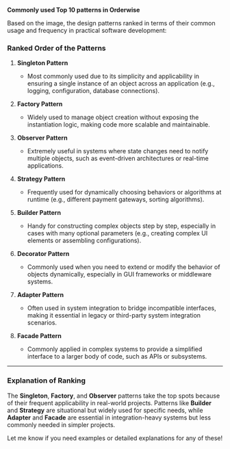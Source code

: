 **Commonly used Top 10 patterns in Orderwise**

Based on the image, the design patterns  ranked in terms of their common usage and frequency in practical software development:

### **Ranked Order of the Patterns**
1. **Singleton Pattern**  
   - Most commonly used due to its simplicity and applicability in ensuring a single instance of an object across an application (e.g., logging, configuration, database connections).

2. **Factory Pattern**  
   - Widely used to manage object creation without exposing the instantiation logic, making code more scalable and maintainable.

3. **Observer Pattern**  
   - Extremely useful in systems where state changes need to notify multiple objects, such as event-driven architectures or real-time applications.

4. **Strategy Pattern**  
   - Frequently used for dynamically choosing behaviors or algorithms at runtime (e.g., different payment gateways, sorting algorithms).

5. **Builder Pattern**  
   - Handy for constructing complex objects step by step, especially in cases with many optional parameters (e.g., creating complex UI elements or assembling configurations).

6. **Decorator Pattern**  
   - Commonly used when you need to extend or modify the behavior of objects dynamically, especially in GUI frameworks or middleware systems.

7. **Adapter Pattern**  
   - Often used in system integration to bridge incompatible interfaces, making it essential in legacy or third-party system integration scenarios.

8. **Facade Pattern**  
   - Commonly applied in complex systems to provide a simplified interface to a larger body of code, such as APIs or subsystems.

---

### **Explanation of Ranking**
The **Singleton**, **Factory**, and **Observer** patterns take the top spots because of their frequent applicability in real-world projects. Patterns like **Builder** and **Strategy** are situational but widely used for specific needs, while **Adapter** and **Facade** are essential in integration-heavy systems but less commonly needed in simpler projects.

Let me know if you need examples or detailed explanations for any of these!
